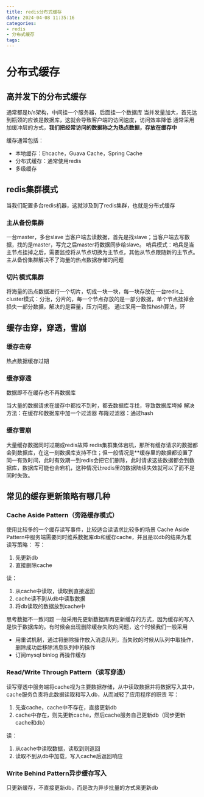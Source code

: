 ```yaml
---
title: redis分布式缓存
date: 2024-04-08 11:35:16
categories:
- redis
- 分布式缓存
tags:
---
```


# 分布式缓存
## 高并发下的分布式缓存
通常都是b/s架构，中间挂一个服务器，后面挂一个数据库
当并发量加大，首先达到瓶颈的应该是数据库，这就会导致客户端的访问速度，访问效率降低
通常采用加缓冲层的方式，**我们把经常访问的数据称之为热点数据，存放在缓存中**

缓存通常包括：
- 本地缓存：Ehcache，Guava Cache，Spring Cache
- 分布式缓存：通常使用redis
- 多级缓存

## redis集群模式
当我们配置多台redis机器，这就涉及到了redis集群，也就是分布式缓存
### 主从备份集群
一台master，多台slave
当客户端去读数据，首先是找slave；当客户端去写数据，找的是master，写完之后master将数据同步给slave。
哨兵模式：哨兵是当主节点挂掉之后，需要监控将从节点切换为主节点，其他从节点跟随新的主节点。
主从备份集群解决不了海量的热点数据存储的问题
### 切片模式集群
将海量的热点数据进行一个切片，切成一块一块，每一块存放在一台redis上
cluster模式：分治，分片的，每一个节点存放的是一部分数据，单个节点挂掉会损失一部分数据，解决的是容量，压力问题。
通过采用一致性hash算法，环

## 缓存击穿，穿透，雪崩
### 缓存击穿
热点数据缓存过期

### 缓存穿透
数据即不在缓存也不再数据库

当大量的数据请求在缓存中都找不到时，都去数据库寻找，导致数据库垮掉
解决方法：在缓存和数据库中加一个过滤器
布隆过滤器：通过hash
### 缓存雪崩
大量缓存数据同时过期或redis故障
redis集群集体宕机，那所有缓存请求的数据都会到数据库，在这一刻数据库支持不住；但一般情况是**缓存里的数据都设置了同一有效时间，此时有效期一到redis会把它们删除，此时请求这些数据都会到数据库，数据库可能也会宕机，这种情况让redis里的数据陆续失效就可以了而不是同时失效。

## 常见的缓存更新策略有哪几种
### Cache Aside Pattern（旁路缓存模式）
使用比较多的一个缓存读写事件，比较适合读请求比较多的场景
Cache Aside Pattern中服务端需要同时维系数据库db和缓存cache，并且是以db的结果为准
读写策略：
写：
1. 先更新db
2. 直接删除cache

读：
1. 从cache中读取，读取到直接返回
2. cache读不到从db中读取数据
3. 将db读取的数据放到cache中

思考数据不一致问题
一般采用先更新数据库再更新缓存的方式，因为缓存的写入是快于数据库的。有时候会出现删除缓存失败的问题，这个时候我们一般采用
- 用重试机制，通过将删除操作放入消息队列，当失败的时候从队列中取操作，删除成功后移除消息队列中的操作
- 订阅mysql binlog 再操作缓存

### Read/Write Through Pattern（读写穿透）
读写穿透中服务端将cache视为主要数据存储，从中读取数据并将数据写入其中，cache服务负责将此数据读取和写入db，从而减轻了应用程序的职责
写：
1. 先查cache，cache中不存在，直接更新db
2. cache中存在，则先更新cache，然后cache服务自己更新db（同步更新cache和db）

读：
1. 从cache中读取数据，读取到则返回
2. 读取不到从db中加载，写入cache后返回响应

### Write Behind Pattern异步缓存写入
只更新缓存，不直接更新db，而是改为异步批量的方式来更新db

